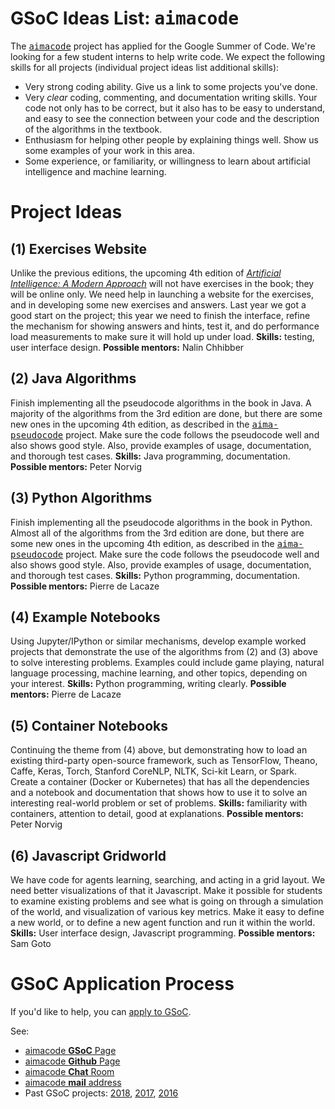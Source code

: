 <h1>GSoC Ideas List: <tt>aimacode</tt></h1></div>
    <div id="content">



The <a href="https://github.com/aimacode"><tt>aimacode</tt></a> project has applied for the Google
Summer of Code. We're looking for a few student interns to help write code. We expect the following skills for all projects (individual project ideas list additional skills): 

<ul>
	<li> Very strong coding ability. Give us a link to some projects you've done.
	<li> Very <i>clear</i> coding, commenting, and documentation writing skills.
Your code not only has to be correct, but it also has to be easy to understand, and easy to see the connection between your code and
the description of the algorithms in the textbook. 
    <li> Enthusiasm for helping other people by explaining things well.
		Show us some examples of your work in this area.
	<li> Some experience, or familiarity, or willingness to learn about artificial intelligence
		and machine learning.
</ul>


<h1>Project Ideas</h1>

<h2>(1) Exercises Website</h2>

Unlike the previous editions, the upcoming 4th edition of <a
href="http://aima.cs.berkeley.edu/"><i>Artificial Intelligence: A Modern Approach</i></a> will not have
exercises in the book; they will be online only. We need help in launching a website for the
exercises, and in developing some new exercises and answers. Last year we got a good start on the
project; this year we need to finish the interface, refine the mechanism for showing answers and
hints, test it, and do performance load measurements to make sure it will hold up under load.
<b>Skills:</b> testing, user interface design.
<b>Possible mentors:</b> Nalin Chhibber
	
<h2>(2) Java Algorithms</h2>

Finish implementing all the pseudocode algorithms in the book in Java. A majority of the algorithms
from the 3rd edition are done, but there are some new ones in the upcoming 4th edition, as
described in the <a href="https://github.com/aimacode/aima-pseudocode"><tt>aima-pseudocode</tt></a>
project. Make sure the code follows the pseudocode well and also shows good style. Also, provide
examples of usage, documentation, and thorough test cases.
<b>Skills:</b> Java programming, documentation.
<b>Possible mentors:</b> Peter Norvig

<h2>(3) Python Algorithms</h2>

Finish implementing all the pseudocode algorithms in the book in Python. Almost all of the
algorithms from the 3rd edition are done, but there are some new ones in the upcoming 4th edition,
as described in the <a
href="https://github.com/aimacode/aima-pseudocode"><tt>aima-pseudocode</tt></a> project. Make sure
the code follows the pseudocode well and also shows good style. Also, provide examples of usage,
documentation, and thorough test cases.
<b>Skills:</b> Python programming, documentation.
<b>Possible mentors:</b> Pierre de Lacaze

<h2>(4) Example Notebooks</h2>
	
Using Jupyter/IPython or similar mechanisms, develop example worked projects that demonstrate the use of the algorithms from (2) and (3) above to solve interesting problems. Examples could include game playing, natural language processing, machine learning, and other topics, depending on your interest.
<b>Skills:</b> Python programming, writing clearly.
<b>Possible mentors:</b> Pierre de Lacaze

<h2>(5) Container Notebooks</h2>

Continuing the theme from (4) above, but demonstrating how to load an existing third-party open-source framework, such as TensorFlow, Theano, Caffe, Keras, Torch, Stanford CoreNLP, NLTK, Sci-kit Learn, or Spark. Create a container (Docker or Kubernetes) that has all the dependencies and a notebook and documentation that shows how to use it to solve an interesting real-world problem or set of problems.
<b>Skills:</b> familiarity with containers, attention to detail, good at explanations.
<b>Possible mentors:</b> Peter Norvig

<h2>(6) Javascript Gridworld</h2>

We have code for agents learning, searching, and acting in a grid layout. We need better visualizations of that it Javascript. Make it possible for students to examine existing problems and see what is going on through a simulation of the world, and visualization of various key metrics. Make it easy to define a new world, or to define a new agent function and run it within the world.
<b>Skills:</b> User interface design, Javascript programming.
<b>Possible mentors:</b> Sam Goto

<h1>GSoC Application Process</h1>

If you'd like to help, you can <a href="https://developers.google.com/open-source/gsoc/timeline">apply to GSoC</a>. 
<p>
See:
<ul>
<li> <a href="https://summerofcode.withgoogle.com/organizations/5663121491361792/">aimacode <b>GSoC</b> Page</a>
<li> <a href="https://github.com/aimacode">aimacode <b>Github</b> Page</a>
<li> <a href="https://gitter.im/aimacode/Lobby">aimacode <b>Chat</b> Room</a>
<li> <a href="mailto:peter.norvig+gsoc@gmail.com">aimacode <b>mail</b>
	 address</a>
<li> Past GSoC projects: 
	<a href="https://summerofcode.withgoogle.com/archive/2018/organizations/5756292874371072/">2018</a>,
	<a href="https://summerofcode.withgoogle.com/archive/2017/organizations/6119722806411264/#projects">2017</a>,
	<a href="https://summerofcode.withgoogle.com/archive/2016/organizations/5549354102292480/#projects">2016</a>
</ul>
